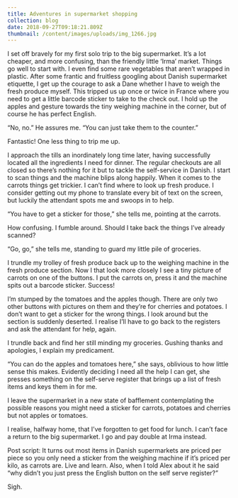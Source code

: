 ```yaml
---
title: Adventures in supermarket shopping
collection: blog
date: 2018-09-27T09:18:21.809Z
thumbnail: /content/images/uploads/img_1266.jpg
---
```

I set off bravely for my first solo trip to the big supermarket. It’s a lot cheaper, and more confusing, than the friendly little ‘Irma’ market. Things go well to start with. I even find some rare vegetables that aren’t wrapped in plastic. After some frantic and fruitless googling about Danish supermarket etiquette, I get up the courage to ask a Dane whether I have to weigh the fresh produce myself. This tripped us up once or twice in France where you need to get a little barcode sticker to take to the check out. I hold up the apples and gesture towards the tiny weighing machine in the corner, but of course he has perfect English.

“No, no.” He assures me. “You can just take them to the counter.”

Fantastic! One less thing to trip me up.

I approach the tills an inordinately long time later, having successfully located all the ingredients I need for dinner. The regular checkouts are all closed so there’s nothing for it but to tackle the self-service in Danish. I start to scan things and the machine blips along happily. When it comes to the carrots things get trickier. I can’t find where to look up fresh produce. I consider getting out my phone to translate every bit of text on the screen, but luckily the attendant spots me and swoops in to help.

“You have to get a sticker for those,” she tells me, pointing at the carrots.

How confusing. I fumble around. Should I take back the things I’ve already scanned?

“Go, go,” she tells me, standing to guard my little pile of groceries.

I trundle my trolley of fresh produce back up to the weighing machine in the fresh produce section. Now I that look more closely I see a tiny picture of carrots on one of the buttons. I put the carrots on, press it and the machine spits out a barcode sticker. Success!

I’m stumped by the tomatoes and the apples though. There are only two other buttons with pictures on them and they’re for cherries and potatoes. I don’t want to get a sticker for the wrong things. I look around but the section is suddenly deserted. I realise I’ll have to go back to the registers and ask the attendant for help, again.

I trundle back and find her still minding my groceries. Gushing thanks and apologies, I explain my predicament.

“You can do the apples and tomatoes here,” she says, oblivious to how little sense this makes. Evidently deciding I need all the help I can get, she presses something on the self-serve register that brings up a list of fresh items and keys them in for me.

I leave the supermarket in a new state of bafflement contemplating the possible reasons you might need a sticker for carrots, potatoes and cherries but not apples or tomatoes.

I realise, halfway home, that I’ve forgotten to get food for lunch. I can’t face a return to the big supermarket. I go and pay double at Irma instead.

Post script: It turns out most items in Danish supermarkets are priced per piece so you only need a sticker from the weighing machine if it’s priced per kilo, as carrots are. Live and learn. Also, when I told Alex about it he said “why didn’t you just press the English button on the self serve register?”

Sigh.
